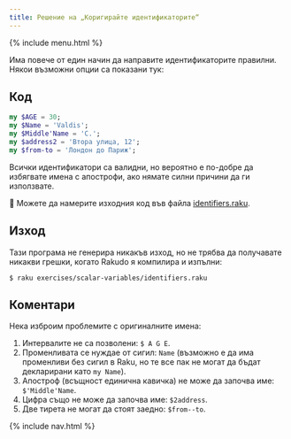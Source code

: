 ```yaml
---
title: Решение на „Коригирайте идентификаторите“
---
```


{% include menu.html %}

Има повече от един начин да направите идентификаторите правилни. Някои възможни опции са показани тук:

## Код

```raku
my $AGE = 30;
my $Name = 'Valdis';
my $Middle'Name = 'C.';
my $address2 = 'Втора улица, 12';
my $from-to = 'Лондон до Париж';
```

Всички идентификатори са валидни, но вероятно е по-добре да избягвате имена с апострофи, ако нямате силни причини да ги използвате.

🦋 Можете да намерите изходния код във файла [identifiers.raku](https://github.com/ash/raku-course/blob/master/exercises/scalar-variables/identifiers.raku).

## Изход

Тази програма не генерира никакъв изход, но не трябва да получавате никакви грешки, когато Rakudo я компилира и изпълни:

```console
$ raku exercises/scalar-variables/identifiers.raku
```

## Коментари

Нека изброим проблемите с оригиналните имена:

1. Интервалите не са позволени: `$ A G E`.
1. Променливата се нуждае от сигил: `Name` (възможно е да има променливи без сигил в Raku, но те все пак не могат да бъдат декларирани като `my Name`).
1. Апостроф (всъщност единична кавичка) не може да започва име: `$'Middle'Name`.
1. Цифра също не може да започва име: `$2address`.
1. Две тирета не могат да стоят заедно: `$from--to`.

{% include nav.html %}